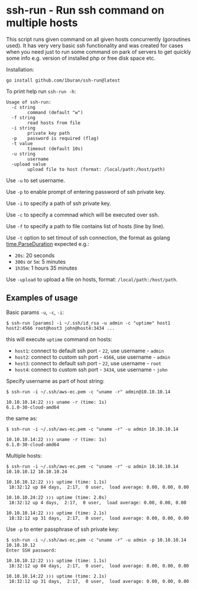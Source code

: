# ssh-run - Run ssh command on multiple hosts

This script runs given command on all given hosts concurrently (goroutines used).
It has very very basic ssh functionality and was created for cases when you need just to run
some command on park of servers to get quickly some info e.g. version of installed php
or free disk space etc.

Installation:
```
go install github.com/1buran/ssh-run@latest
```

To print help run `ssh-run -h`:

```
Usage of ssh-run:
  -c string
    	command (default "w")
  -f string
    	read hosts from file
  -i string
    	private key path
  -p	password is required (flag)
  -t value
    	timeout (default 10s)
  -u string
    	username
  -upload value
    	upload file to host (format: /local/path:/host/path)
```

Use `-u` to set username.

Use `-p` to enable prompt of entering password of ssh private key.

Use `-i` to specify a path of ssh private key.

Use `-c` to specify a commnad which will be executed over ssh.

Use `-f` to specify a path to file contains list of hosts (line by line).

Use `-t` option to set timout of ssh connection,
the format as golang [time.ParseDuration](https://pkg.go.dev/time#ParseDuration) expected e.g.:
- `20s`: 20 seconds
- `300s` or `5m`: 5 minutes
- `1h35m`: 1 hours 35 minutes

Use `-upload` to upload a file on hosts, format: `/local/path:/host/path`.

## Examples of usage

Basic params `-u`, `-c`, `-i`:

```
$ ssh-run [params] -i ~/.ssh/id_rsa -u admin -c "uptime" host1 host2:4566 root@host3 john@host4:3434 ...
```

this will execute `uptime` command on hosts:
- `host1`: connect to default ssh port - `22`, use username - `admin`
- `host2`: connect to custom ssh port - `4566`, use username - `admin`
- `host3`: connect to default ssh port - `22`, use username - `root`
- `host4`: connect to custom ssh port - `3434`, use username - `john`

Specify username as part of host string:

```
$ ssh-run -i ~/.ssh/aws-ec.pem -c "uname -r" admin@10.10.10.14

10.10.10.14:22 ❭❭❭ uname -r (time: 1s)
6.1.0-30-cloud-amd64

```
the same as:

```
$ ssh-run -i ~/.ssh/aws-ec.pem -c "uname -r" -u admin 10.10.10.14

10.10.10.14:22 ❭❭❭ uname -r (time: 1s)
6.1.0-30-cloud-amd64

```

Multiple hosts:

```
$ ssh-run -i ~/.ssh/aws-ec.pem -c "uname -r" -u admin 10.10.10.14 10.10.10.12 10.10.10.24

10.10.10.12:22 ❭❭❭ uptime (time: 1.1s)
 18:32:12 up 84 days,  2:17,  0 user,  load average: 0.00, 0.00, 0.00

10.10.10.24:22 ❭❭❭ uptime (time: 2.0s)
 18:32:12 up 4 days,  2:17,  0 user,  load average: 0.00, 0.00, 0.00

10.10.10.14:22 ❭❭❭ uptime (time: 2.1s)
 18:32:12 up 31 days,  2:17,  0 user,  load average: 0.00, 0.00, 0.00

```

Use `-p` to enter passphrase of ssh private key:

```
$ ssh-run -i ~/.ssh/aws-ec.pem -c "uname -r" -u admin -p 10.10.10.14 10.10.10.12
Enter SSH password:

10.10.10.12:22 ❭❭❭ uptime (time: 1.1s)
 18:32:12 up 84 days,  2:17,  0 user,  load average: 0.00, 0.00, 0.00

10.10.10.14:22 ❭❭❭ uptime (time: 2.1s)
 18:32:12 up 31 days,  2:17,  0 user,  load average: 0.00, 0.00, 0.00

```

